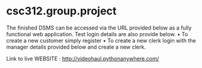 # csc312.group.project

The finished DSMS can be accessed via the URL provided below as a fully functional web application. Test login details are also provide below.
•    To create a new customer simply register
•    To create a new clerk login with the manager details provided below and create a new clerk.

Link to live WEBSITE :
http://videohaul.pythonanywhere.com/
